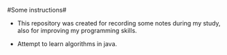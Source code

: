 #Some instructions#

* This repository was created for recording some notes during my study, also for improving my programming skills.

* Attempt to learn algorithms in java.
